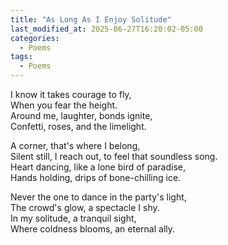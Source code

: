 ```yaml
---
title: "As Long As I Enjoy Solitude"
last_modified_at: 2025-06-27T16:20:02-05:00
categories:
  - Poems
tags:
  - Poems
---
```


I know it takes courage to fly,  
When you fear the height.  
Around me, laughter, bonds ignite,  
Confetti, roses, and the limelight.  
  
A corner, that's where I belong,  
Silent still, I reach out, to feel that soundless song.  
Heart dancing, like a lone bird of paradise,  
Hands holding, drips of bone-chilling ice.  

Never the one to dance in the party's light,  
The crowd's glow, a spectacle I shy.  
In my solitude, a tranquil sight,  
Where coldness blooms, an eternal ally.  